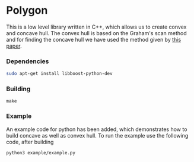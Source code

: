 # Polygon
This is a low level library written in C++, which allows us to create convex and concave hull.
The convex hull is based on the Graham's scan method and for finding the concave hull we have used the method given by [this paper](http://www.iis.sinica.edu.tw/page/jise/2012/201205_10.pdf).

### Dependencies
```sh
sudo apt-get install libboost-python-dev
```
### Building
```
make
```
### Example

An example code for python has been added, which demonstrates how to build concave as well as convex hull.
To run the example use the following code, after building
```
python3 example/example.py
```